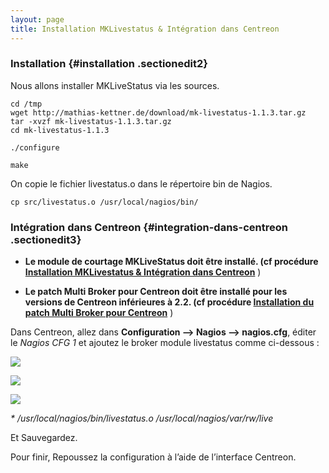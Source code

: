 ```yaml
---
layout: page
title: Installation MKLivestatus & Intégration dans Centreon
---
```


### Installation {#installation .sectionedit2}

Nous allons installer MKLiveStatus via les sources.

~~~ {.code .bash}
cd /tmp
wget http://mathias-kettner.de/download/mk-livestatus-1.1.3.tar.gz
tar -xvzf mk-livestatus-1.1.3.tar.gz
cd mk-livestatus-1.1.3
~~~

~~~ {.code .bash}
./configure
~~~

~~~ {.code .bash}
make
~~~

On copie le fichier livestatus.o dans le répertoire bin de Nagios.

~~~ {.code .bash}
cp src/livestatus.o /usr/local/nagios/bin/
~~~

### Intégration dans Centreon {#integration-dans-centreon .sectionedit3}

-   **Le module de courtage MKLiveStatus doit être installé. (cf
    procédure [Installation MKLivestatus & Intégration dans
    Centreon](mklivestatus-install-integration-centreon.html "centreon:mklivestatus-install-integration-centreon")**
    )

-   **Le patch Multi Broker pour Centreon doit être installé pour les
    versions de Centreon inférieures à 2.2. (cf procédure [Installation
    du patch Multi Broker pour
    Centreon](multi-broker-patch-install.html "centreon:multi-broker-patch-install")**
    )

Dans Centreon, allez dans **Configuration –\> Nagios –\> nagios.cfg**,
éditer le *Nagios CFG 1* et ajoutez le broker module livestatus comme
ci-dessous :

[![](/assets/media/powered/centreon/config_centreon_multi-broker1-1.png@w=700)](/_detail/powered/centreon/config_centreon_multi-broker1-1.png@id=centreon%253Amklivestatus-install-integration-centreon.html "powered:centreon:config_centreon_multi-broker1-1.png")

[![](/assets/media/powered/centreon/fleche_bas_vert.png@w=100)](/_detail/powered/centreon/fleche_bas_vert.png@id=centreon%253Amklivestatus-install-integration-centreon.html "powered:centreon:fleche_bas_vert.png")

[![](/assets/media/powered/centreon/config_centreon_multi-broker3-1.png@w=700)](/_detail/powered/centreon/config_centreon_multi-broker3-1.png@id=centreon%253Amklivestatus-install-integration-centreon.html "powered:centreon:config_centreon_multi-broker3-1.png")

*\* /usr/local/nagios/bin/livestatus.o /usr/local/nagios/var/rw/live*

Et Sauvegardez.

Pour finir, Repoussez la configuration à l’aide de l’interface Centreon.
